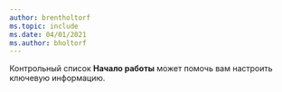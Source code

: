 ```yaml
---
author: brentholtorf
ms.topic: include
ms.date: 04/01/2021
ms.author: bholtorf
---
```

Контрольный список **Начало работы** может помочь вам настроить ключевую информацию.  
